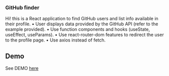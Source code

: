 ### GitHub finder
Hi! this is a React application to find GitHub users and list info available
in their profile.
• User displays data provided by the GitHub API (refer to the example provided).
• Use function components and hooks (useState, useEffect, useParams).
• Use react-router-dom features to redirect the user to the profile page.
• Use axios instead of fetch.

## Demo

See DEMO [here](https://lauratejada.github.io/github-finder/)